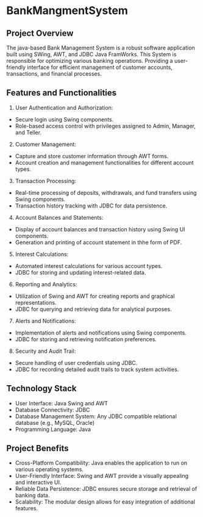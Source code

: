 # BankMangmentSystem

## Project Overview

The java-based Bank Management System  is a robust software application built using SWing, AWT, and JDBC  Java FramWorks. This System is responsible for optimizing various banking operations. Providing a user-friendly interface for efficient management of customer accounts, transactions, and financial processes. 

## Features and Functionalities

1. User Authentication and Authorization:
 - Secure login using Swing components.
 - Role-based access control with privileges assigned to Admin, Manager, and Teller.
2. Customer Management:
 - Capture and store customer information through AWT forms.
 - Account creation and management functionalities for different account types.
3. Transaction Processing:
 -  Real-time processing of deposits, withdrawals, and fund transfers using Swing components.
 -  Transaction history tracking with JDBC for data persistence.
4. Account Balances and Statements:
 - Display of account balances and transaction history using Swing UI components.
 - Generation and printing of account statement in thhe form of PDF.
5. Interest Calculations:
- Automated interest calculations for various account types.
- JDBC for storing and updating interest-related data.
6. Reporting and Analytics:
- Utilization of Swing and AWT for creating reports and graphical representations.
- JDBC for querying and retrieving data for analytical purposes.
7. Alerts and Notifications:
- Implementation of alerts and notifications using Swing components.
- JDBC for storing and retrieving notification preferences.
8. Security and Audit Trail:
  - Secure handling of user credentials using JDBC.
  - JDBC for recording detailed audit trails to track system activities.

## Technology Stack
 - User Interface: Java Swing and AWT
 - Database Connectivity: JDBC
 - Database Management System: Any JDBC compatible relational database (e.g., MySQL, Oracle)
 - Programming Language: Java

## Project Benefits
   
- Cross-Platform Compatibility: Java enables the application to run on various operating systems.
- User-Friendly Interface: Swing and AWT provide a visually appealing and interactive UI.
- Reliable Data Persistence: JDBC ensures secure storage and retrieval of banking data.
- Scalability: The modular design allows for easy integration of additional features.



